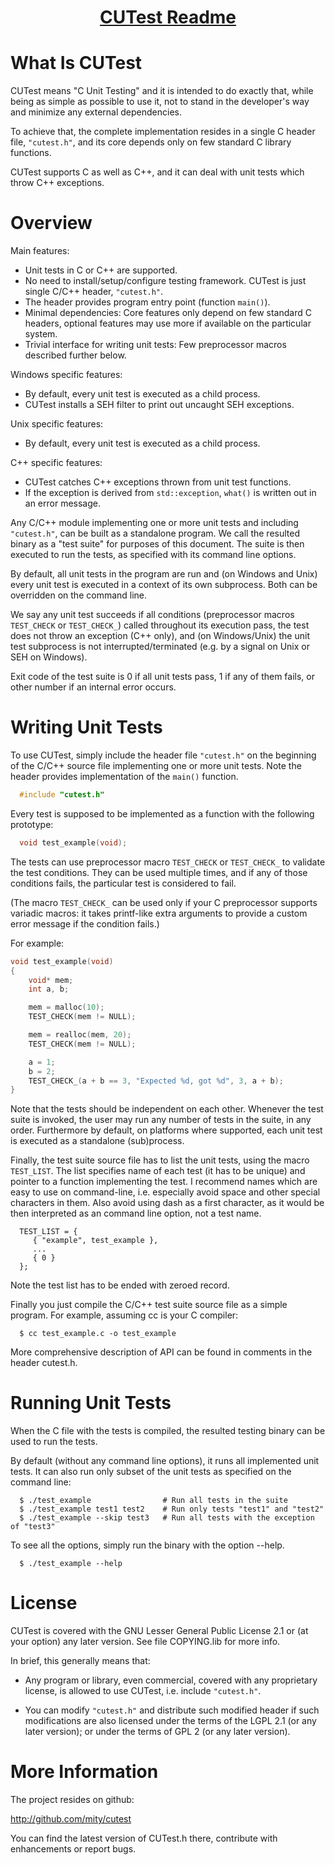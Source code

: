 <h1 align="center"><a href="https://github.com/mity/cutest">CUTest Readme</a></h1>


What Is CUTest
==============

CUTest means "C Unit Testing" and it is intended to do exactly that, while
being as simple as possible to use it, not to stand in the developer's way
and minimize any external dependencies.

To achieve that, the complete implementation resides in a single C header file,
`"cutest.h"`, and its core depends only on few standard C library functions.

CUTest supports C as well as C++, and it can deal with unit tests which throw
C++ exceptions.


Overview
========

Main features:
* Unit tests in C or C++ are supported.
* No need to install/setup/configure testing framework. CUTest is just single
C/C++ header, `"cutest.h"`.
* The header provides program entry point (function `main()`).
* Minimal dependencies: Core features only depend on few standard C headers,
optional features may use more if available on the particular system.
* Trivial interface for writing unit tests: Few preprocessor macros described
further below.

Windows specific features:
* By default, every unit test is executed as a child process.
* CUTest installs a SEH filter to print out uncaught SEH exceptions.

Unix specific features:
* By default, every unit test is executed as a child process.

C++ specific features:
* CUTest catches C++ exceptions thrown from unit test functions.
* If the exception is derived from `std::exception`, `what()` is written out
in an error message.

Any C/C++ module implementing one or more unit tests and including `"cutest.h"`,
can be built as a standalone program. We call the resulted binary as a "test
suite" for purposes of this document. The suite is then executed to run the
tests, as specified with its command line options.

By default, all unit tests in the program are run and (on Windows and Unix)
every unit test is executed in a context of its own subprocess. Both can be
overridden on the command line.

We say any unit test succeeds if all conditions (preprocessor macros `TEST_CHECK`
or `TEST_CHECK_`) called throughout its execution pass, the test does not throw
an exception (C++ only), and (on Windows/Unix) the unit test subprocess is not
interrupted/terminated (e.g. by a signal on Unix or SEH on Windows).

Exit code of the test suite is 0 if all unit tests pass, 1 if any of them fails,
or other number if an internal error occurs.


Writing Unit Tests
==================

To use CUTest, simply include the header file `"cutest.h"` on the beginning of
the C/C++ source file implementing one or more unit tests. Note the header
provides implementation of the `main()` function.

```C
  #include "cutest.h"
```

Every test is supposed to be implemented as a function with the following
prototype:

```C
  void test_example(void);
```

The tests can use preprocessor macro `TEST_CHECK` or `TEST_CHECK_` to validate the
test conditions. They can be used multiple times, and if any of those conditions
fails, the particular test is considered to fail.

(The macro `TEST_CHECK_` can be used only if your C preprocessor supports variadic
macros: it takes printf-like extra arguments to provide a custom error message
if the condition fails.)

For example:

  ```C
  void test_example(void)
  {
      void* mem;
      int a, b;

      mem = malloc(10);
      TEST_CHECK(mem != NULL);

      mem = realloc(mem, 20);
      TEST_CHECK(mem != NULL);

      a = 1;
      b = 2;
      TEST_CHECK_(a + b == 3, "Expected %d, got %d", 3, a + b);
  }
  ```

Note that the tests should be independent on each other. Whenever the test
suite is invoked, the user may run any number of tests in the suite, in any
order. Furthermore by default, on platforms where supported, each unit test
is executed as a standalone (sub)process.

Finally, the test suite source file has to list the unit tests, using the
macro `TEST_LIST`. The list specifies name of each test (it has to be unique)
and pointer to a function implementing the test. I recommend names which are
easy to use on command-line, i.e. especially avoid space and other special
characters in them. Also avoid using dash as a first character, as it would
be then interpreted as an command line option, not a test name.

```
  TEST_LIST = {
     { "example", test_example },
     ...
     { 0 }
  };
```

Note the test list has to be ended with zeroed record.

Finally you just compile the C/C++ test suite source file as a simple program.
For example, assuming cc is your C compiler:

```
  $ cc test_example.c -o test_example
```

More comprehensive description of API can be found in comments in the header
cutest.h.


Running Unit Tests
==================

When the C file with the tests is compiled, the resulted testing binary can be
used to run the tests.

By default (without any command line options), it runs all implemented unit
tests. It can also run only subset of the unit tests as specified on the
command line:

```
  $ ./test_example                # Run all tests in the suite
  $ ./test_example test1 test2    # Run only tests "test1" and "test2"
  $ ./test_example --skip test3   # Run all tests with the exception of "test3"
```

To see all the options, simply run the binary with the option --help.

```
  $ ./test_example --help
```


License
=======

CUTest is covered with the GNU Lesser General Public License 2.1 or
(at your option) any later version. See file COPYING.lib for more info.

In brief, this generally means that:

* Any program or library, even commercial, covered with any proprietary
  license, is allowed to use CUTest, i.e. include `"cutest.h"`.

* You can modify `"cutest.h"` and distribute such modified header if such
  modifications are also licensed under the terms of the LGPL 2.1  (or any
  later version); or under the terms of GPL 2 (or any later version).


More Information
================

The project resides on github:

  http://github.com/mity/cutest

You can find the latest version of CUTest.h there, contribute with enhancements
or report bugs.
